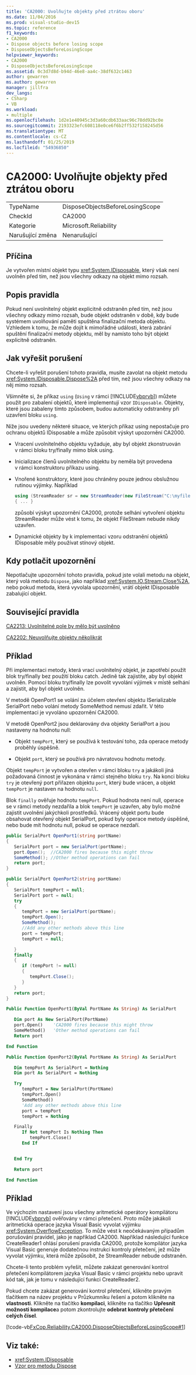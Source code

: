 ```yaml
---
title: 'CA2000: Uvolňujte objekty před ztrátou oboru'
ms.date: 11/04/2016
ms.prod: visual-studio-dev15
ms.topic: reference
f1_keywords:
- CA2000
- Dispose objects before losing scope
- DisposeObjectsBeforeLosingScope
helpviewer_keywords:
- CA2000
- DisposeObjectsBeforeLosingScope
ms.assetid: 0c3d7d8d-b94d-46e8-aa4c-38df632c1463
author: gewarren
ms.author: gewarren
manager: jillfra
dev_langs:
- CSharp
- VB
ms.workload:
- multiple
ms.openlocfilehash: 1d2e1e40945c3d3a60cdb633aac96c78dd92bc0e
ms.sourcegitcommit: 2193323efc608118e0ce6f6b2ff532f158245d56
ms.translationtype: MT
ms.contentlocale: cs-CZ
ms.lasthandoff: 01/25/2019
ms.locfileid: "54936850"
---
```

# <a name="ca2000-dispose-objects-before-losing-scope"></a>CA2000: Uvolňujte objekty před ztrátou oboru

|||
|-|-|
|TypeName|DisposeObjectsBeforeLosingScope|
|CheckId|CA2000|
|Kategorie|Microsoft.Reliability|
|Narušující změna|Nenarušující|

## <a name="cause"></a>Příčina
 Je vytvořen místní objekt typu <xref:System.IDisposable>, který však není uvolněn před tím, než jsou všechny odkazy na objekt mimo rozsah.

## <a name="rule-description"></a>Popis pravidla
 Pokud není uvolnitelný objekt explicitně odstraněn před tím, než jsou všechny odkazy mimo rozsah, bude objekt odstraněn v době, kdy bude systémem uvolňování paměti spuštěna finalizační metoda objektu. Vzhledem k tomu, že může dojít k mimořádné události, která zabrání spuštění finalizační metody objektu, měl by namísto toho být objekt explicitně odstraněn.

## <a name="how-to-fix-violations"></a>Jak vyřešit porušení
 Chcete-li vyřešit porušení tohoto pravidla, musíte zavolat na objekt metodu <xref:System.IDisposable.Dispose%2A> před tím, než jsou všechny odkazy na něj mimo rozsah.

 Všimněte si, že příkaz `using` (`Using` v rámci [!INCLUDE[vbprvb](../code-quality/includes/vbprvb_md.md)]) můžete použít pro zabalení objektů, které implementují vzor `IDisposable`. Objekty, které jsou zabaleny tímto způsobem, budou automaticky odstraněny při uzavření bloku `using`.

 Níže jsou uvedeny některé situace, ve kterých příkaz using nepostačuje pro ochranu objektů IDisposable a může způsobit výskyt upozornění CA2000.

- Vracení uvolnitelného objektu vyžaduje, aby byl objekt zkonstruován v rámci bloku try/finally mimo blok using.

- Inicializace členů uvolnitelného objektu by neměla být provedena v rámci konstruktoru příkazu using.

- Vnořené konstruktory, které jsou chráněny pouze jednou obslužnou rutinou výjimky. Například

    ```csharp
    using (StreamReader sr = new StreamReader(new FileStream("C:\myfile.txt", FileMode.Create)))
    { ... }
    ```

     způsobí výskyt upozornění CA2000, protože selhání vytvoření objektu StreamReader může vést k tomu, že objekt FileStream nebude nikdy uzavřen.

- Dynamické objekty by k implementaci vzoru odstranění objektů IDisposable měly používat stínový objekt.

## <a name="when-to-suppress-warnings"></a>Kdy potlačit upozornění
 Nepotlačujte upozornění tohoto pravidla, pokud jste volali metodu na objekt, který volá metodu `Dispose`, jako například <xref:System.IO.Stream.Close%2A>, nebo pokud metoda, která vyvolala upozornění, vrátí objekt IDisposable zabalující objekt.

## <a name="related-rules"></a>Související pravidla
 [CA2213: Uvolnitelné pole by mělo být uvolněno](../code-quality/ca2213-disposable-fields-should-be-disposed.md)

 [CA2202: Neuvolňujte objekty několikrát](../code-quality/ca2202-do-not-dispose-objects-multiple-times.md)

## <a name="example"></a>Příklad

Při implementaci metody, která vrací uvolnitelný objekt, je zapotřebí použít blok try/finally bez použití bloku catch. Jedině tak zajistíte, aby byl objekt uvolněn. Pomocí bloku try/finally lze povolit vyvolání výjimek v místě selhání a zajistit, aby byl objekt uvolněn.

V metodě OpenPort1 se volání za účelem otevření objektu ISerializable SerialPort nebo volání metody SomeMethod nemusí zdařit. V této implementaci je vyvoláno upozornění CA2000.

V metodě OpenPort2 jsou deklarovány dva objekty SerialPort a jsou nastaveny na hodnotu null:

- Objekt `tempPort`, který se používá k testování toho, zda operace metody proběhly úspěšně.

- Objekt `port`, který se používá pro návratovou hodnotu metody.

Objekt `tempPort` je vytvořen a otevřen v rámci bloku `try` a jakákoli jiná požadovaná činnost je vykonána v rámci stejného bloku `try`. Na konci bloku `try` je otevřený port přiřazen objektu `port`, který bude vrácen, a objekt `tempPort` je nastaven na hodnotu `null`.

Blok `finally` ověřuje hodnotu `tempPort`. Pokud hodnota není null, operace se v rámci metody nezdařila a blok `tempPort` je uzavřen, aby bylo možné zajistit uvolnění jakýchkoli prostředků. Vrácený objekt portu bude obsahovat otevřený objekt SerialPort, pokud byly operace metody úspěšné, nebo bude mít hodnotu null, pokud se operace nezdaří.

```csharp
public SerialPort OpenPort1(string portName)
{
   SerialPort port = new SerialPort(portName);
   port.Open();  //CA2000 fires because this might throw
   SomeMethod(); //Other method operations can fail
   return port;
}

public SerialPort OpenPort2(string portName)
{
   SerialPort tempPort = null;
   SerialPort port = null;
   try
   {
      tempPort = new SerialPort(portName);
      tempPort.Open();
      SomeMethod();
      //Add any other methods above this line
      port = tempPort;
      tempPort = null;

   }
   finally
   {
      if (tempPort != null)
      {
         tempPort.Close();
      }
   }
   return port;
}
```

```vb
Public Function OpenPort1(ByVal PortName As String) As SerialPort

   Dim port As New SerialPort(PortName)
   port.Open()    'CA2000 fires because this might throw
   SomeMethod()   'Other method operations can fail
   Return port

End Function

Public Function OpenPort2(ByVal PortName As String) As SerialPort

   Dim tempPort As SerialPort = Nothing
   Dim port As SerialPort = Nothing

   Try
      tempPort = New SerialPort(PortName)
      tempPort.Open()
      SomeMethod()
      'Add any other methods above this line
      port = tempPort
      tempPort = Nothing

   Finally
      If Not tempPort Is Nothing Then
         tempPort.Close()
      End If


   End Try

   Return port

End Function
```

## <a name="example"></a>Příklad
 Ve výchozím nastavení jsou všechny aritmetické operátory kompilátoru [!INCLUDE[vbprvb](../code-quality/includes/vbprvb_md.md)] ověřovány v rámci přetečení. Proto může jakákoli aritmetická operace jazyka Visual Basic vyvolat výjimku <xref:System.OverflowException>. To může vést k neočekávaným případům porušování pravidel, jako je například CA2000. Například následující funkce CreateReader1 ohlásí porušení pravidla CA2000, protože kompilátor jazyka Visual Basic generuje dodatečnou instrukci kontroly přetečení, jež může vyvolat výjimku, která může způsobit, že StreamReader nebude odstraněn.

 Chcete-li tento problém vyřešit, můžete zakázat generování kontrol přetečení kompilátorem jazyka Visual Basic v rámci projektu nebo upravit kód tak, jak je tomu v následující funkci CreateReader2.

 Pokud chcete zakázat generování kontrol přetečení, klikněte pravým tlačítkem na název projektu v Průzkumníku řešení a potom klikněte na **vlastnosti**. Klikněte na tlačítko **kompilaci**, klikněte na tlačítko **Upřesnit možnosti kompilace**a potom zkontrolujte **odebrat kontroly přetečení celých čísel**.

  [!code-vb[FxCop.Reliability.CA2000.DisposeObjectsBeforeLosingScope#1](../code-quality/codesnippet/VisualBasic/ca2000-dispose-objects-before-losing-scope-vboverflow_1.vb)]

## <a name="see-also"></a>Viz také:

- <xref:System.IDisposable>
- [Vzor pro metodu Dispose](/dotnet/standard/design-guidelines/dispose-pattern)